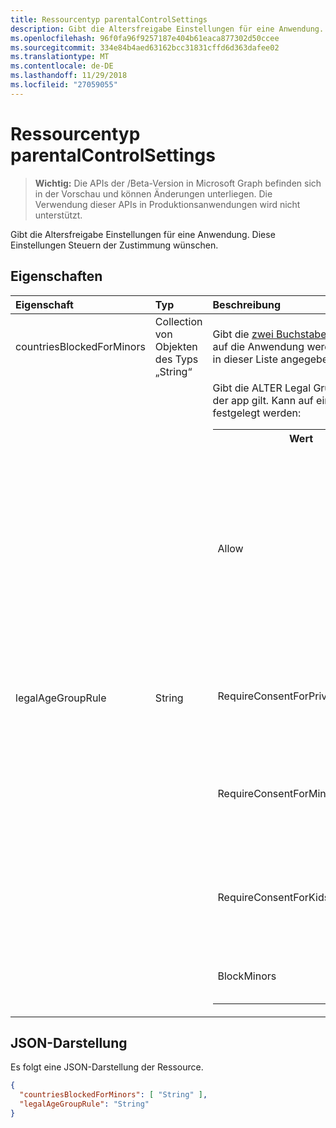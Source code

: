 ```yaml
---
title: Ressourcentyp parentalControlSettings
description: Gibt die Altersfreigabe Einstellungen für eine Anwendung. Diese Einstellungen Steuern der Zustimmung wünschen.
ms.openlocfilehash: 96f0fa96f9257187e404b61eaca877302d50ccee
ms.sourcegitcommit: 334e84b4aed63162bcc31831cffd6d363dafee02
ms.translationtype: MT
ms.contentlocale: de-DE
ms.lasthandoff: 11/29/2018
ms.locfileid: "27059055"
---
```

# <a name="parentalcontrolsettings-resource-type"></a>Ressourcentyp parentalControlSettings

> **Wichtig:** Die APIs der /Beta-Version in Microsoft Graph befinden sich in der Vorschau und können Änderungen unterliegen. Die Verwendung dieser APIs in Produktionsanwendungen wird nicht unterstützt.

Gibt die Altersfreigabe Einstellungen für eine Anwendung. Diese Einstellungen Steuern der Zustimmung wünschen.

## <a name="properties"></a>Eigenschaften

| Eigenschaft | Typ | Beschreibung |
:---------------|:--------|:----------|
|countriesBlockedForMinors|Collection von Objekten des Typs „String“| Gibt die [zwei Buchstaben ISO-Ländercodes](https://www.iso.org/iso-3166-country-codes.html). Zugriff auf die Anwendung werden für Minderjährige aus den in dieser Liste angegebenen Ländern blockiert.|
|legalAgeGroupRule| String | Gibt die ALTER Legal Gruppenregel, die für Benutzer der app gilt. Kann auf einen der folgenden Werte festgelegt werden: <table><tr><th>Wert</th><th>Beschreibung</th></tr><tr><td>Allow</td><td>Standard. Erzwingt die rechtliche minimale. Dies bedeutet, dass die Zustimmung der Eltern für Minderjährige in der Europäischen Union und Korea erforderlich ist.</td></tr><tr><td>RequireConsentForPrivacyServices</td><td>Erzwingt den Benutzer zum Angeben von Geburtsdatum COPPA-Regeln einhalten. </td></tr><tr><td>RequireConsentForMinors</td><td>Erfordert Zustimmung der Eltern für Jahren unter 18, unabhängig davon Land minor Regeln.</td></tr><tr><td>RequireConsentForKids</td><td>Erfordert Zustimmung der Eltern für Jahren unter 14, unabhängig davon Land minor Regeln.</td></tr><tr><td>BlockMinors</td><td>Blöcke Minderjährige aus mithilfe der app.</td></tr></table> |

## <a name="json-representation"></a>JSON-Darstellung
Es folgt eine JSON-Darstellung der Ressource.

```json
{
  "countriesBlockedForMinors": [ "String" ],
  "legalAgeGroupRule": "String"
}

```
